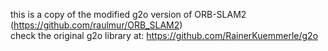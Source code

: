 
this is a copy of the modified g2o version of ORB-SLAM2 (https://github.com/raulmur/ORB_SLAM2)  
check the original g2o library at: https://github.com/RainerKuemmerle/g2o  

